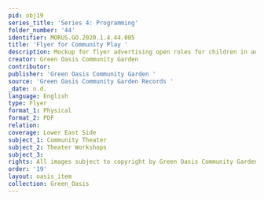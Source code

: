 ```yaml
---
pid: obj19
series_title: 'Series 4: Programming'
folder_number: '44'
identifier: MORUS.GO.2020.1.4.44.005
title: 'Flyer for Community Play '
description: Mockup for flyer advertising open roles for children in an upcoming production
creator: Green Oasis Community Garden
contributor:
publisher: 'Green Oasis Community Garden '
source: 'Green Oasis Community Garden Records '
_date: n.d.
language: English
type: Flyer
format_1: Physical
format_2: PDF
relation:
coverage: Lower East Side
subject_1: Community Theater
subject_2: Theater Workshops
subject_3:
rights: All images subject to copyright by Green Oasis Community Garden, Inc.
order: '19'
layout: oasis_item
collection: Green_Oasis
---
```

